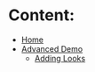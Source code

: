  # Content:
* [Home](/)
* [Advanced Demo](advanced-demo/advancedDemo.md "Advanced Demo")
  * [Adding Looks](advanced-demo/jad/addLook.md "Add Looks")
